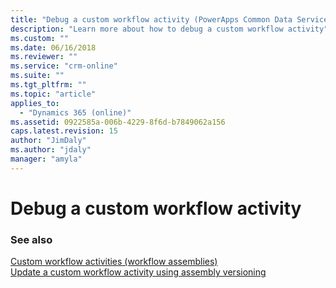 ```yaml
---
title: "Debug a custom workflow activity (PowerApps Common Data Service for Apps) | MicrosoftDocs"
description: "Learn more about how to debug a custom workflow activity"
ms.custom: ""
ms.date: 06/16/2018
ms.reviewer: ""
ms.service: "crm-online"
ms.suite: ""
ms.tgt_pltfrm: ""
ms.topic: "article"
applies_to: 
  - "Dynamics 365 (online)"
ms.assetid: 0922585a-006b-4229-8f6d-b7849062a156
caps.latest.revision: 15
author: "JimDaly"
ms.author: "jdaly"
manager: "amyla"
---
```

# Debug a custom workflow activity

<!-- TODO:
This content is about debugging on the server and won't work for Common Data Service for Apps.
See https://community.dynamics.com/crm/b/microsoftdynamicscrmandstuff/archive/2013/03/08/debugging-workflow-custom-activities-with-plugin-registration-tool

Maybe this was supposed to refer to this:
[Analyze plug-in performance](../analyze-plugin-performance.md)
or
[Debug a plug-In](../debug-plugin.md)

To debug a custom workflow activity, copy the .pdb file for the assembly to the `%installdir%\server\bin\assembly` folder. The assembly can be deployed as on-disk or stored in the database. The recommended deployment is in the database, but for debugging you should select on-disk. Next, attach the debugger to the `CrmAsyncService.exe` process. Make sure that you remove the .pdb file when you’ve finished debugging because it uses memory to have it loaded. For detailed information, see [Debug a plug-In](../debug-plugin.md).   -->
  
### See also  
[Custom workflow activities (workflow assemblies)](../custom-workflow-activities-workflow-assemblies.md)   
[Update a custom workflow activity using assembly versioning](update-custom-workflow-activity-using-assembly-versioning.md)

